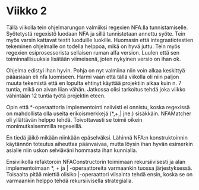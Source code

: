 
# Viikko 2

Tällä viikolla tein ohjelmarungon valmiiksi regexien NFA:lla tunnistamiselle. Syötetystä regexistö luodaan NFA ja sillä tunnistetaan annettu syöte. Tein myös varsin kattavat testit luoduille luokille. Huomasin että integraatiotestien tekeminen ohjelmalle on todella helppoa, mikä on hyvä juttu. Tein myös regexien esiprosessorista sellaisen ruman alfa version. Luulen että sen toiminnallisuuksia lisätään viimeisenä, joten nykyinen versio on ihan ok. 
 
Ohjelma edistyi ihan hyvin. Pohja on nyt valmiina niin voin alkaa keskittyä pääasiaan eli nfa luomiseen. Harmi vaan että tällä viikolla oli niin paljon muuta tekemistä että en lopulta ehtinyt käyttää projektiin aikaa kuin n. 7 tuntia, mikä on aivan liian vähän. Jatkossa olisi tarkoitus tehdä joka viikko vähintään 12 tuntia työtä projektin eteen.

Opin että \*-operaattoria implementointi naiivisti ei onnistu, koska regexissä on mahdollista olla useita erikoismerkkejä (\*,+,| jne.) sisäkkäin. NFAMatcher oli yllättävän helppo tehdä. Toivottavasti se toimii oikein monimutkaisemmilla regexeillä.

En tiedä jäikö mikään niinkään epäselväksi. Lähinnä NFA:n konstruktoinnin käytännön toteutus aiheuttaa päänvaivaa, mutta löysin ihan hyvän esimerkin asialle niin uskon selviäväni hommasta ihan kunnialla.

Ensiviikolla refaktoroin NFAConstructorin toimimaan rekursiivisesti ja alan implementoimaan \*, + ja | -operaattoreita varmaankin tuossa järjestyksessä. Toisaalta pitää miettiä olisiko |-operaattori viisainta tehdä ensin, koska se on varmaankin helppo tehdä rekursiivisella strategialla.
